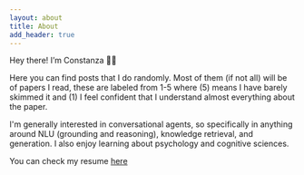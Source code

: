 ```yaml
---
layout: about
title: About
add_header: true
---
```


Hey there! I’m Constanza 👋🏼 

Here you can find posts that I do randomly. Most of them (if not all) will be of papers I read, these are labeled from 1-5 where (5) means I have barely skimmed it and (1) I feel confident that I understand almost everything about the paper.

I'm generally interested in conversational agents, so specifically in anything around NLU (grounding and reasoning), knowledge retrieval, and generation. I also enjoy learning about psychology and cognitive sciences.

You can check my resume [here](../assets/files/Resume_Constanza_Fierro.pdf)
